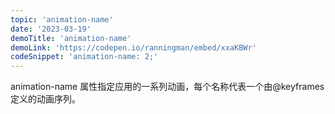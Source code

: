 ```yaml
---
topic: 'animation-name'
date: '2023-03-19'
demoTitle: 'animation-name'
demoLink: 'https://codepen.io/ranningman/embed/xxaKBWr'
codeSnippet: 'animation-name: 2;'
---
```

animation-name 属性指定应用的一系列动画，每个名称代表一个由@keyframes定义的动画序列。